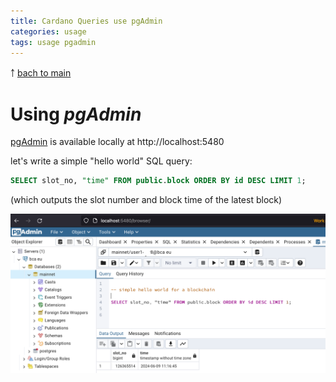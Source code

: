 ```yaml
---
title: Cardano Queries use pgAdmin
categories: usage
tags: usage pgadmin
---
```


￪ [bach to main](00_main.md)


# Using _pgAdmin_

[pgAdmin](http://localhost:5480) is available locally at http://localhost:5480

let's write a simple "hello world" SQL query:

```sql
SELECT slot_no, "time" FROM public.block ORDER BY id DESC LIMIT 1;
```
(which outputs the slot number and block time of the latest block)

![Querying the database in pgAdmin](images/pgadmin_query.png)
